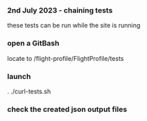 ### 2nd July 2023 - chaining tests
these tests can be run while the site is running

### open a GitBash
locate to /flight-profile/FlightProfile/tests

### launch

. ./curl-tests.sh

### check the created json output files